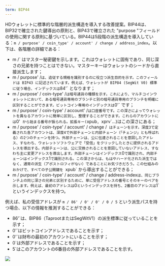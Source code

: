 ```yaml
---
term: BIP44
---
```

HDウォレットに標準的な階層的派生構造を導入する改善提案。BIP44は、BIP32で確立された鍵導出の原則と、BIP43で確立された "purpose "フィールドの使用に関する原則に基づいている。BIP44は5段階の派生構造を導入している：`m / purpose' / coin_type' / account' / change / address_index`。以下は、各階層の詳細である：


- m /` はマスター秘密鍵を示します。これはウォレットに固有であり、同じ深さの兄弟を持つことはできない。マスターキーはウォレットのシードから直接派生します；
- m / purpose' /` は、追従する規格を識別するのに役立つ派生目的を示す。このフィールドは BIP43 に記述されています。例えば、ウォレットが BIP84 (SegWit V0) 標準に従う場合、インデックスは `84'` となります；
- m / purpose' / coin-type' /` は暗号通貨の種類を示す。これにより、マルチコインウォレットにおいて、ある暗号通貨専用のブランチと別の暗号通貨専用のブランチを明確に区別することができます。ビットコイン専用のインデックスは `0'` です；
- m / purpose' / coin-type' / account' /` は口座番号です。この深さによってウォレットを異なるアカウントに簡単に区別し、整理することができます。これらのアカウントには `0'` から始まる番号が振られる。拡張キー(`xpub`, `xprv`...)はこの深さにある；
- m / purpose' / coin-type' / account' / change /` はチェーンを示す。深度3で定義された各アカウントは、深度4で外部チェーンと内部チェーン（「チェンジ」とも呼ばれる）の2つのチェーンを持つ。外部チェーンは、公に伝達されることを意図したアドレス、すなわち、ウォレットソフトウェアで「受信」をクリックしたときに提供されるアドレスを導出する。内部チェーンは、公に交換されることを意図していないアドレス、すなわち主に変更アドレスを導出します。外部チェーンはインデックス`0`で識別され、内部チェーンはインデックス`1`で識別される。この深さからは、もはやハード化された派生ではなく、通常の派生（アポストロフィがない）であることにお気づきだろう。この仕組みのおかげで、すべての子公開鍵を `xpub` から導出することができる；
- m / purpose' / coin-type' / account' / change / address-index` は、同じブランチ上の同じ深さの兄弟と区別するために、単に受信アドレスの番号とそのキーのペアを示します。例えば、最初のアドレスは `0` というインデックスを持ち、2番目のアドレスは `1` というインデックスを持つ。

例えば、私の受信アドレスが `m / 86' / 0' / 0' / 0 / 5` という派生パスを持つ場合、以下の情報を推測することができる：


- 86'`は、BIP86（TaprootまたはSegWitV1）の派生標準に従っていることを示す；
- 0'`はビットコインアドレスであることを示す；
- 0'`は財布の最初のアカウントにいることを示す；
- 0`は外部アドレスであることを示す；
- 5`はこのアカウントの6番目の外部アドレスであることを示す。

![](../../dictionnaire/assets/18.webp)